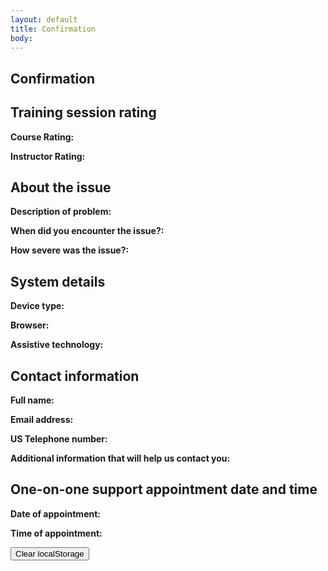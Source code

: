 ```yaml
---
layout: default
title: Confirmation
body:
---
```


<main id="main-content">
  <div class="bg-base-lightest">
    <section class="grid-container usa-section">
      <div class="grid-row flex-justify-center">
        <div class="grid-col-12 tablet:grid-col-12 desktop:grid-col-12">
          <div class="
                bg-white
                padding-y-3 padding-x-5
                border border-base-lighter
              ">
            <h1 class="margin-bottom-0">Confirmation</h1>
            <h2>Training session rating</h2>
            <p><strong>Course Rating:</strong> <span id="courseRange"></span></p>
            <p><strong>Instructor Rating:</strong> <span id="instructorRange"></span></p>
            <h2>About the issue</h2>
            <p><strong>Description of problem:</strong> <span id="textArea"></span></p>
            <p><strong>When did you encounter the issue?:</strong> <span id="issueDate"></span></p>
            <p><strong>How severe was the issue?:</strong> <span id="selectedSeverity"></span></p>
            <h2>System details</h2>
            <p><strong>Device type:</strong> <span id="selectedDevice"></span></p>
            <p><strong>Browser:</strong> <span id="browser"></span></p>
            <p><strong>Assistive technology:</strong> <span id="assistiveTech"></span></p>
            <h2>Contact information</h2>
            <p><strong>Full name:</strong> <span id="fullName"></span></p>
            <p><strong>Email address:</strong> <span id="emailAddress"></span></p>
            <p><strong>US Telephone number:</strong> <span id="telephoneNumber"></span></p>
            <p><strong>Additional information that will help us contact you:</strong> <span id="additionalInfo"></span></p>
            <h2>One-on-one support appointment date and time</h2>
            <p><strong>Date of appointment:</strong> <span id="savedDay"></span></p>
            <p><strong>Time of appointment:</strong> <span id="savedTime"></span></p>
            <button class="usa-button margin-top-5" id="clear-storage" onclick="localStorage.clear();">Clear localStorage</button>
          </div>
        </div>
      </div>
    </section>
  </div>
</main>

<script type="application/javascript">
 // Get the saved form data from local storage
  var textArea = localStorage.getItem("textArea");
  var courseRange = localStorage.getItem("courseRange");
  var instructorRange = localStorage.getItem("instructorRange");    
  var savedDay = localStorage.getItem("formattedDay");
  var savedTime = localStorage.getItem("time");
  var fullName = localStorage.getItem("fullName");
  var selectedDevice = localStorage.getItem("selectedDevice");
  var selectedSeverity = localStorage.getItem("selectedSeverity");
  var assistiveTech = localStorage.getItem("assistiveTech");
  var browser = localStorage.getItem("browser");
  var issueDate = localStorage.getItem("issueDate");
  var emailAddress = localStorage.getItem("emailAddress");
  var telephoneNumber = localStorage.getItem("telephoneNumber");
  var additionalInfo = localStorage.getItem("additionalInfo");

  // Add context to course and instructor range
  const rangeLabels = {
    low: 'Low',
    medium: 'Medium',
    high: 'High',
  }
  
  const setRangeLabel = (range, elementId) => {
    if (range <= 30) {
      label = rangeLabels.low;
    } else if (range > 31 && range < 69) {
      label = rangeLabels.medium;
    } else {
      label = rangeLabels.high;
    }
    document.getElementById(elementId).innerHTML = `${range} (${label})`;
  }

  // Update the HTML elements with the saved data
  setRangeLabel(courseRange, "courseRange");
  setRangeLabel(instructorRange, "instructorRange");
  document.getElementById("textArea").innerHTML = textArea;
  document.getElementById("issueDate").innerHTML = issueDate;
  document.getElementById("selectedSeverity").innerHTML = selectedSeverity;
  document.getElementById("selectedDevice").innerHTML = selectedDevice;
  document.getElementById("browser").innerHTML = browser;
  document.getElementById("assistiveTech").innerHTML = assistiveTech;
  document.getElementById("fullName").innerHTML = fullName;
  document.getElementById("emailAddress").innerHTML = emailAddress;
  document.getElementById("telephoneNumber").innerHTML = telephoneNumber;
  document.getElementById("additionalInfo").innerHTML = additionalInfo;
  document.getElementById("savedDay").innerHTML = savedDay;
  document.getElementById("savedTime").innerHTML = savedTime;

      
</script>
